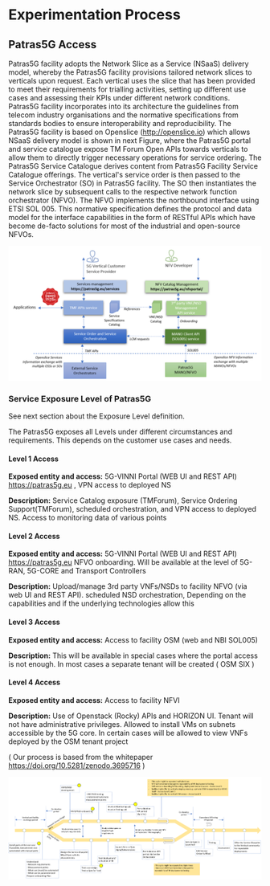 <!-- TITLE: Experimentation Process -->
<!-- SUBTITLE: Patras5G Experimentation Process -->

# Experimentation Process

## Patras5G Access

Patras5G facility adopts the Network Slice as a Service (NSaaS) delivery model, whereby the Patras5G facility provisions tailored network slices to verticals upon request. Each vertical uses the slice that has been provided to meet their requirements for trialling activities, setting up different use cases and assessing their KPIs under different network conditions.
Patras5G facility incorporates into its architecture the guidelines from telecom industry organisations and the normative specifications from standards bodies to ensure interoperability and reproducibility. The Patras5G facility is based on Openslice (http://openslice.io)  which allows NSaaS delivery model is shown in next Figure, where the Patras5G portal and service catalogue expose TM Forum Open APIs towards verticals to allow them to directly trigger necessary operations for service ordering. The Patras5G Service Catalogue derives content from Patras5G Facility Service Catalogue offerings. The vertical's service order is then passed to the Service Orchestrator (SO) in Patras5G facility. The SO then instantiates the network slice by subsequent calls to the respective network function orchestrator (NFVO). The NFVO implements the northbound interface using ETSI SOL 005. This normative specification defines the protocol and data model for the interface capabilities in the form of RESTful APIs which have become de-facto solutions for most of the industrial and open-source NFVOs.


![Onboarding Process Service Access](/uploads/onboarding/onboarding-process-service-access.png "Onboarding Process Service Access")

### Service Exposure Level of Patras5G

See next section about the Exposure Level definition.

The Patras5G exposes all Levels under different circumstances and requirements. This depends on the customer use cases and needs.

#### Level 1 Access

**Exposed entity and access:** 5G-VINNI Portal (WEB UI and REST API) https://patras5g.eu , VPN access to deployed NS

**Description:** Service Catalog exposure (TMForum), Service Ordering Support(TMForum), scheduled orchestration, and VPN access to deployed NS. Access to monitoring data of various points


#### Level 2 Access

**Exposed entity and access:**  5G-VINNI Portal (WEB UI and REST API) https://patras5g.eu NFVO onboarding. Will be available at the level of 5G-RAN, 5G-CORE and Transport Controllers 

**Description:** Upload/manage 3rd party VNFs/NSDs to facility NFVO (via web UI and REST API). scheduled NSD orchestration,  Depending on the capabilities and if the underlying technologies allow this


#### Level 3 Access

**Exposed entity and access:**  Access to facility OSM (web and NBI SOL005)

**Description:** This will be available in special cases where the portal access is not enough. In most cases a separate tenant will be created ( OSM SIX )


#### Level 4 Access

**Exposed entity and access:**  Access to facility NFVI

**Description:** Use of Openstack (Rocky) APIs and HORIZON UI. Tenant will not have administrative privileges. Allowed to install VMs on subnets accessible by the 5G core. In certain cases will be allowed to view VNFs deployed by the OSM tenant project


( Our process is based from the whitepaper https://doi.org/10.5281/zenodo.3695716  )

![Onboarding Process](/uploads/onboarding/onboarding-process.png "Onboarding Process")



